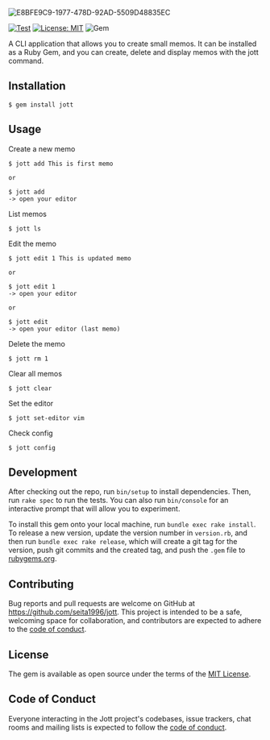 ![E8BFE9C9-1977-478D-92AD-5509D48835EC](https://user-images.githubusercontent.com/19267892/235329218-9b7d9721-9414-4341-8dd6-b91fe39d3204.png)


[![Test](https://github.com/seita1996/jott/actions/workflows/test.yml/badge.svg)](https://github.com/seita1996/jott/actions/workflows/test.yml)
[![License: MIT](https://img.shields.io/badge/License-MIT-yellow.svg)](https://opensource.org/licenses/MIT)
![Gem](https://img.shields.io/gem/dt/jott?color=orange)

A CLI application that allows you to create small memos.
It can be installed as a Ruby Gem, and you can create, delete and display memos with the jott command.

## Installation

```
$ gem install jott
```

## Usage

Create a new memo

```
$ jott add This is first memo

or

$ jott add
-> open your editor
```

List memos

```
$ jott ls
```

Edit the memo

```
$ jott edit 1 This is updated memo

or

$ jott edit 1
-> open your editor

or

$ jott edit
-> open your editor (last memo)
```

Delete the memo

```
$ jott rm 1
```

Clear all memos

```
$ jott clear
```

Set the editor

```
$ jott set-editor vim
```

Check config

```
$ jott config
```

## Development

After checking out the repo, run `bin/setup` to install dependencies. Then, run `rake spec` to run the tests. You can also run `bin/console` for an interactive prompt that will allow you to experiment.

To install this gem onto your local machine, run `bundle exec rake install`. To release a new version, update the version number in `version.rb`, and then run `bundle exec rake release`, which will create a git tag for the version, push git commits and the created tag, and push the `.gem` file to [rubygems.org](https://rubygems.org).

## Contributing

Bug reports and pull requests are welcome on GitHub at https://github.com/seita1996/jott. This project is intended to be a safe, welcoming space for collaboration, and contributors are expected to adhere to the [code of conduct](https://github.com/seita1996/jott/blob/master/CODE_OF_CONDUCT.md).

## License

The gem is available as open source under the terms of the [MIT License](https://opensource.org/licenses/MIT).

## Code of Conduct

Everyone interacting in the Jott project's codebases, issue trackers, chat rooms and mailing lists is expected to follow the [code of conduct](https://github.com/seita1996/jott/blob/master/CODE_OF_CONDUCT.md).
